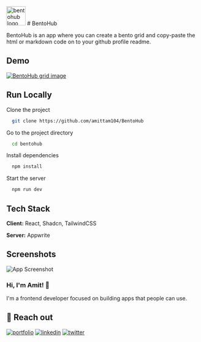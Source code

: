 <img src="https://bentohub.netlify.app/BentoHub.svg" alt="bentohub logo" width="50"/>
# BentoHub

BentoHub is an app where you can create a bento grid and copy-paste the html or markdown code on to your github profile readme.




## Demo

[![BentoHub grid image](https://cloud.appwrite.io/v1/storage/buckets/667d390e003b1971a8be/files/669ba3d3000d629bb97b/preview?project=667d35ca0017fb21fc6c)](https://bentohub.netlify.app/)


## Run Locally

Clone the project

```bash
  git clone https://github.com/amittam104/BentoHub
```

Go to the project directory

```bash
  cd bentohub
```

Install dependencies

```bash
  npm install
```

Start the server

```bash
  npm run dev
```


## Tech Stack

**Client:** React, Shadcn, TailwindCSS

**Server:** Appwrite


## Screenshots

![App Screenshot](https://pbs.twimg.com/media/GTBeLrdWsAA61O_?format=jpg&name=medium)


### Hi, I'm Amit! 👋



I'm a frontend developer focused on building apps that people can use.


## 🔗 Reach out
[![portfolio](https://img.shields.io/badge/my_portfolio-000?style=for-the-badge&logo=ko-fi&logoColor=white)](https://amittambulkar.com/)
[![linkedin](https://img.shields.io/badge/linkedin-0A66C2?style=for-the-badge&logo=linkedin&logoColor=white)](https://www.linkedin.com/in/amittambulkar/)
[![twitter](https://img.shields.io/badge/twitter-1DA1F2?style=for-the-badge&logo=twitter&logoColor=white)](https://x.com/attambulkar)

